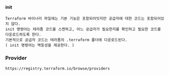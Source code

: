 #### init 

    Terraform 바이너리 파일에는 기본 기능은 포함되어잇지만 공급자에 대한 코드는 포함되어있지 않다.
    init 명령어는 테라폼 코드를 스캔하고, 어느 공급자가 필요한지를 확인하고 필요한 코드를 다운로드하도록 한다.
    기본적으로 공급자 코드는 테라폼의 .terraform 폴더에 다운로드된다.
    ( init 명령어는 멱등성을 제공한다. )
    
### Provider

    https://registry.terraform.io/browse/providers